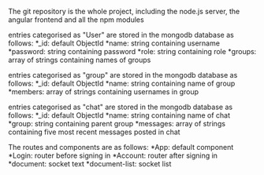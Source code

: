The git repository is the whole project, including the node.js server, the angular frontend and all the npm modules

entries categorised as "User" are stored in the mongodb database as follows:
*_id: default ObjectId
*name: string containing username
*password: string containing password
*role: string containing role
*groups: array of strings containing names of groups

entries categorised as "group" are stored in the mongodb database as follows:
*_id: default ObjectId
*name: string containing name of group
*members: array of strings containing usernames in group

entries categorised as "chat" are stored in the mongodb database as follows:
*_id: default ObjectId
*name: string containing name of chat
*group: string containing parent group
*messages: array of strings containing five most recent messages posted in chat

The routes and components are as follows:
*App: default component
*Login: router before signing in
*Account: router after signing in
*document: socket text
*document-list: socket list
